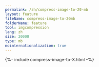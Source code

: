 ```yaml
---
permalink: /zh/compress-image-to-20-mb
layout: feature
fileName: compress-image-to-20mb
folderName: feature
tool: imgcompression
lang: zh
size: 20000
type: mb
nointernationalization: true
---
```

{%- include compress-image-to-X.html -%}       
